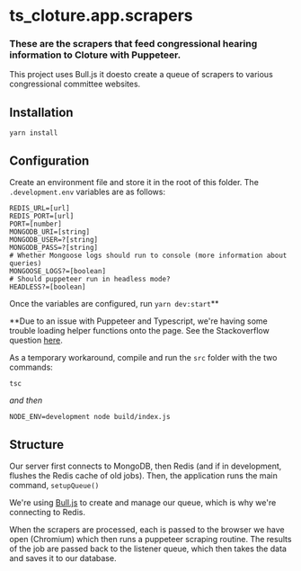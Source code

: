 # ts_cloture.app.scrapers

### These are the scrapers that feed congressional hearing information to Cloture with Puppeteer.

This project uses Bull.js it doesto create a queue of scrapers to various congressional committee websites.

## Installation

`yarn install`

## Configuration

Create an environment file and store it in the root of this folder. The `.development.env` variables are as follows:

```
REDIS_URL=[url]
REDIS_PORT=[url]
PORT=[number]
MONGODB_URI=[string]
MONGODB_USER=?[string]
MONGODB_PASS=?[string]
# Whether Mongoose logs should run to console (more information about queries)
MONGOOSE_LOGS?=[boolean]
# Should puppeteer run in headless mode?
HEADLESS?=[boolean]
```

Once the variables are configured, run `yarn dev:start`\*\*

\*\*Due to an issue with Puppeteer and Typescript, we're having some trouble loading helper functions onto the page. See the Stackoverflow question [here](https://stackoverflow.com/questions/64199245/how-can-you-attach-typescript-javascript-functions-to-puppeteer-page-context/64234192#64234192).

As a temporary workaround, compile and run the `src` folder with the two commands:

`tsc`

_and then_

`NODE_ENV=development node build/index.js`

## Structure

Our server first connects to MongoDB, then Redis (and if in development, flushes the Redis cache of old jobs). Then, the application runs the main command, `setupQueue()`

We're using [Bull.js](https://github.com/OptimalBits/bull) to create and manage our queue, which is why we're connecting to Redis.

When the scrapers are processed, each is passed to the browser we have open (Chromium) which then runs a puppeteer scraping routine. The results of the job are passed back to the listener queue, which then takes the data and saves it to our database.

